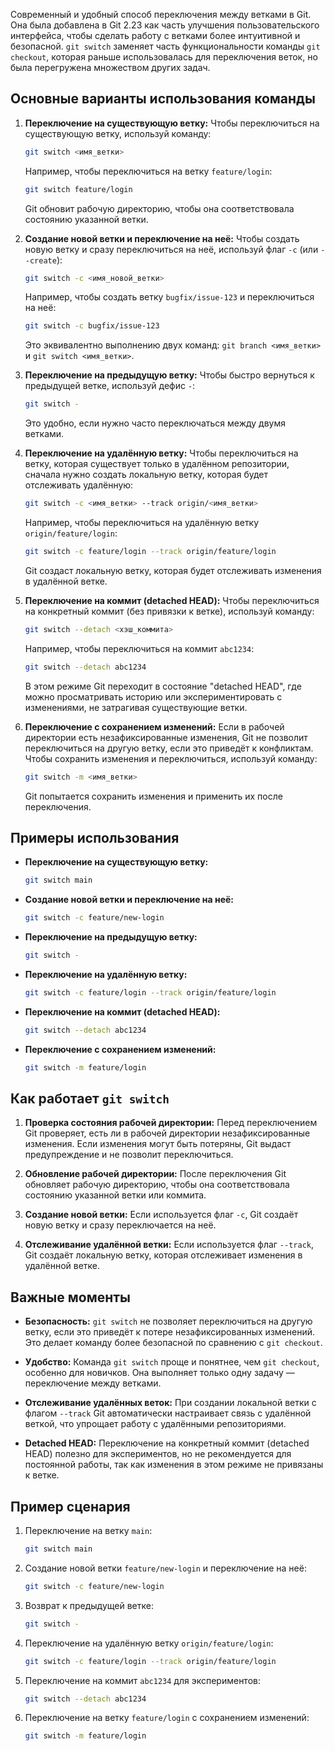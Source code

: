 Современный и удобный способ переключения между ветками в Git. Она была добавлена в Git 2.23 как часть улучшения пользовательского интерфейса, чтобы сделать работу с ветками более интуитивной и безопасной. `git switch` заменяет часть функциональности команды `git checkout`, которая раньше использовалась для переключения веток, но была перегружена множеством других задач.

## Основные варианты использования команды

1. **Переключение на существующую ветку:**
   Чтобы переключиться на существующую ветку, используй команду:

   ```bash
   git switch <имя_ветки>
   ```

   Например, чтобы переключиться на ветку `feature/login`:

   ```bash
   git switch feature/login
   ```

   Git обновит рабочую директорию, чтобы она соответствовала состоянию указанной ветки.

2. **Создание новой ветки и переключение на неё:**
   Чтобы создать новую ветку и сразу переключиться на неё, используй флаг `-c` (или `--create`):

   ```bash
   git switch -c <имя_новой_ветки>
   ```

   Например, чтобы создать ветку `bugfix/issue-123` и переключиться на неё:

   ```bash
   git switch -c bugfix/issue-123
   ```

   Это эквивалентно выполнению двух команд: `git branch <имя_ветки>` и `git switch <имя_ветки>`.

3. **Переключение на предыдущую ветку:**
   Чтобы быстро вернуться к предыдущей ветке, используй дефис `-`:

   ```bash
   git switch -
   ```

   Это удобно, если нужно часто переключаться между двумя ветками.

4. **Переключение на удалённую ветку:**
   Чтобы переключиться на ветку, которая существует только в удалённом репозитории, сначала нужно создать локальную ветку, которая будет отслеживать удалённую:

   ```bash
   git switch -c <имя_ветки> --track origin/<имя_ветки>
   ```

   Например, чтобы переключиться на удалённую ветку `origin/feature/login`:

   ```bash
   git switch -c feature/login --track origin/feature/login
   ```

   Git создаст локальную ветку, которая будет отслеживать изменения в удалённой ветке.

5. **Переключение на коммит (detached HEAD):**
   Чтобы переключиться на конкретный коммит (без привязки к ветке), используй команду:

   ```bash
   git switch --detach <хэш_коммита>
   ```

   Например, чтобы переключиться на коммит `abc1234`:

   ```bash
   git switch --detach abc1234
   ```

   В этом режиме Git переходит в состояние "detached HEAD", где можно просматривать историю или экспериментировать с изменениями, не затрагивая существующие ветки.

6. **Переключение с сохранением изменений:**
   Если в рабочей директории есть незафиксированные изменения, Git не позволит переключиться на другую ветку, если это приведёт к конфликтам. Чтобы сохранить изменения и переключиться, используй команду:

   ```bash
   git switch -m <имя_ветки>
   ```

   Git попытается сохранить изменения и применить их после переключения.

## Примеры использования

- **Переключение на существующую ветку:**

  ```bash
  git switch main
  ```

- **Создание новой ветки и переключение на неё:**

  ```bash
  git switch -c feature/new-login
  ```

- **Переключение на предыдущую ветку:**

  ```bash
  git switch -
  ```

- **Переключение на удалённую ветку:**

  ```bash
  git switch -c feature/login --track origin/feature/login
  ```

- **Переключение на коммит (detached HEAD):**

  ```bash
  git switch --detach abc1234
  ```

- **Переключение с сохранением изменений:**

  ```bash
  git switch -m feature/login
  ```

## Как работает `git switch`

1. **Проверка состояния рабочей директории:**
   Перед переключением Git проверяет, есть ли в рабочей директории незафиксированные изменения. Если изменения могут быть потеряны, Git выдаст предупреждение и не позволит переключиться.

2. **Обновление рабочей директории:**
   После переключения Git обновляет рабочую директорию, чтобы она соответствовала состоянию указанной ветки или коммита.

3. **Создание новой ветки:**
   Если используется флаг `-c`, Git создаёт новую ветку и сразу переключается на неё.

4. **Отслеживание удалённой ветки:**
   Если используется флаг `--track`, Git создаёт локальную ветку, которая отслеживает изменения в удалённой ветке.

## Важные моменты

- **Безопасность:**
   `git switch` не позволяет переключиться на другую ветку, если это приведёт к потере незафиксированных изменений. Это делает команду более безопасной по сравнению с `git checkout`.

- **Удобство:**
   Команда `git switch` проще и понятнее, чем `git checkout`, особенно для новичков. Она выполняет только одну задачу — переключение между ветками.

- **Отслеживание удалённых веток:**
   При создании локальной ветки с флагом `--track` Git автоматически настраивает связь с удалённой веткой, что упрощает работу с удалёнными репозиториями.

- **Detached HEAD:**
   Переключение на конкретный коммит (detached HEAD) полезно для экспериментов, но не рекомендуется для постоянной работы, так как изменения в этом режиме не привязаны к ветке.

## Пример сценария

1. Переключение на ветку `main`:

   ```bash
   git switch main
   ```

2. Создание новой ветки `feature/new-login` и переключение на неё:

   ```bash
   git switch -c feature/new-login
   ```

3. Возврат к предыдущей ветке:

   ```bash
   git switch -
   ```

4. Переключение на удалённую ветку `origin/feature/login`:

   ```bash
   git switch -c feature/login --track origin/feature/login
   ```

5. Переключение на коммит `abc1234` для экспериментов:

   ```bash
   git switch --detach abc1234
   ```

6. Переключение на ветку `feature/login` с сохранением изменений:

   ```bash
   git switch -m feature/login
   ```
